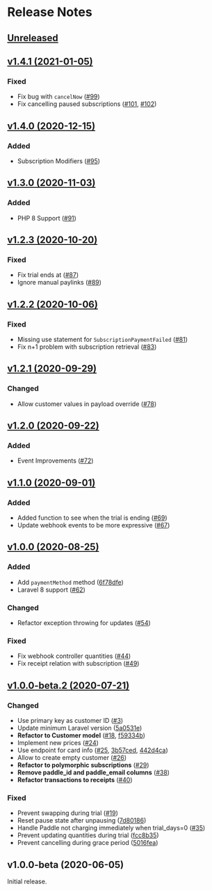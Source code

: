 # Release Notes

## [Unreleased](https://github.com/laravel/cashier-paddle/compare/v1.4.1...1.x)


## [v1.4.1 (2021-01-05)](https://github.com/laravel/cashier-paddle/compare/1.4.0...v1.4.1)

### Fixed
- Fix bug with `cancelNow` ([#99](https://github.com/laravel/cashier-paddle/pull/99))
- Fix cancelling paused subscriptions ([#101](https://github.com/laravel/cashier-paddle/pull/101), [#102](https://github.com/laravel/cashier-paddle/pull/102))


## [v1.4.0 (2020-12-15)](https://github.com/laravel/cashier-paddle/compare/1.3.0...v1.4.0)

### Added
- Subscription Modifiers ([#95](https://github.com/laravel/cashier-paddle/pull/95))


## [v1.3.0 (2020-11-03)](https://github.com/laravel/cashier-paddle/compare/1.2.3...v1.3.0)

### Added
- PHP 8 Support ([#91](https://github.com/laravel/cashier-paddle/pull/91))


## [v1.2.3 (2020-10-20)](https://github.com/laravel/cashier-paddle/compare/1.2.2...v1.2.3)

### Fixed
- Fix trial ends at ([#87](https://github.com/laravel/cashier-paddle/pull/87))
- Ignore manual paylinks ([#89](https://github.com/laravel/cashier-paddle/pull/89))


## [v1.2.2 (2020-10-06)](https://github.com/laravel/cashier-paddle/compare/1.2.1...v1.2.2)

### Fixed
- Missing use statement for `SubscriptionPaymentFailed` ([#81](https://github.com/laravel/cashier-paddle/pull/81))
- Fix n+1 problem with subscription retrieval ([#83](https://github.com/laravel/cashier-paddle/pull/83))


## [v1.2.1 (2020-09-29)](https://github.com/laravel/cashier-paddle/compare/1.2.0...v1.2.1)

### Changed
- Allow customer values in payload override ([#78](https://github.com/laravel/cashier-paddle/pull/78))


## [v1.2.0 (2020-09-22)](https://github.com/laravel/cashier-paddle/compare/1.1.0...v1.2.0)

### Added
- Event Improvements ([#72](https://github.com/laravel/cashier-paddle/pull/72))


## [v1.1.0 (2020-09-01)](https://github.com/laravel/cashier-paddle/compare/1.0.0...v1.1.0)

### Added
- Added function to see when the trial is ending ([#69](https://github.com/laravel/cashier-paddle/pull/69))
- Update webhook events to be more expressive ([#67](https://github.com/laravel/cashier-paddle/pull/67))


## [v1.0.0 (2020-08-25)](https://github.com/laravel/cashier-paddle/compare/v1.0.0-beta.2...v1.0.0)

### Added
- Add `paymentMethod` method ([6f78dfe](https://github.com/laravel/cashier-paddle/commit/6f78dfe10a4fcb3033591385a1f20eb16412a8b7))
- Laravel 8 support ([#62](https://github.com/laravel/cashier-paddle/pull/62))

### Changed
- Refactor exception throwing for updates ([#54](https://github.com/laravel/cashier-paddle/pull/54))

### Fixed
- Fix webhook controller quantities ([#44](https://github.com/laravel/cashier-paddle/pull/44))
- Fix receipt relation with subscription ([#49](https://github.com/laravel/cashier-paddle/pull/49))


## [v1.0.0-beta.2 (2020-07-21)](https://github.com/laravel/cashier-paddle/compare/v1.0.0-beta...v1.0.0-beta.2)

### Changed
- Use primary key as customer ID ([#3](https://github.com/laravel/cashier-paddle/pull/3))
- Update minimum Laravel version ([5a0531e](https://github.com/laravel/cashier-paddle/commit/5a0531e8f595b080eed340290c4dd9dc9492d4ce))
- **Refactor to Customer model** ([#18](https://github.com/laravel/cashier-paddle/pull/18), [f59334b](https://github.com/laravel/cashier-paddle/commit/f59334b1b8cc34bf2b70b1ecb7f8fae3789f160c))
- Implement new prices ([#24](https://github.com/laravel/cashier-paddle/pull/24))
- Use endpoint for card info ([#25](https://github.com/laravel/cashier-paddle/pull/25), [3b57ced](https://github.com/laravel/cashier-paddle/commit/3b57ced575be3adcc77e0449540f8cb87f0f3559), [442d4ca](https://github.com/laravel/cashier-paddle/commit/442d4caad31f9a9a04266e86def0af13e1743633))
- Allow to create empty customer ([#26](https://github.com/laravel/cashier-paddle/pull/26))
- **Refactor to polymorphic subscriptions** ([#29](https://github.com/laravel/cashier-paddle/pull/29))
- **Remove paddle_id and paddle_email columns** ([#38](https://github.com/laravel/cashier-paddle/pull/38))
- **Refactor transactions to receipts** ([#40](https://github.com/laravel/cashier-paddle/pull/40))

### Fixed
- Prevent swapping during trial ([#19](https://github.com/laravel/cashier-paddle/pull/19))
- Reset pause state after unpausing ([7d80186](https://github.com/laravel/cashier-paddle/commit/7d80186450b440d453cb5da2bae4afba292e0190))
- Handle Paddle not charging immediately when trial_days=0 ([#35](https://github.com/laravel/cashier-paddle/pull/35))
- Prevent updating quantities during trial ([fcc8b35](https://github.com/laravel/cashier-paddle/commit/fcc8b35485b48d3a392c1e70c368502e69a12d4b))
- Prevent cancelling during grace period ([5016fea](https://github.com/laravel/cashier-paddle/commit/5016fea882bec694101aa07bba2be57ca534a794))


## v1.0.0-beta (2020-06-05)

Initial release.
